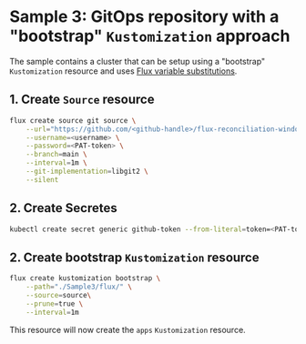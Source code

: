 # Sample 3: GitOps repository with a "bootstrap" `Kustomization` approach

The sample contains a cluster that can be setup using a "bootstrap" `Kustomization` resource and uses [Flux variable substitutions](https://fluxcd.io/flux/components/kustomize/kustomization/#variable-substitution). 

## 1. Create `Source` resource

```sh
flux create source git source \
    --url="https://github.com/<github-handle>/flux-reconciliation-windows-sample" \
	--username=<username> \
    --password=<PAT-token> \
    --branch=main \
    --interval=1m \
    --git-implementation=libgit2 \
    --silent
```

## 2. Create Secretes

```sh
kubectl create secret generic github-token --from-literal=token=<PAT-token> --from-literal=address=<GIT-URL> 
```

## 2. Create bootstrap `Kustomization` resource

```sh
flux create kustomization bootstrap \
    --path="./Sample3/flux/" \
    --source=source\
    --prune=true \
    --interval=1m
```

This resource will now create the `apps` `Kustomization` resource.
